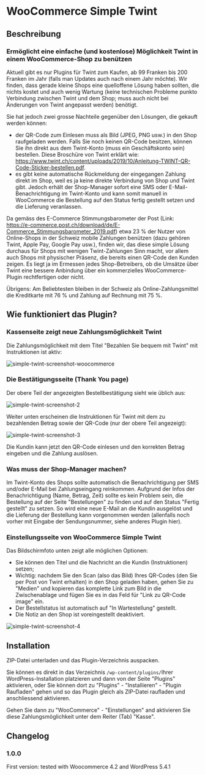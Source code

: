 # WooCommerce Simple Twint #

## Beschreibung ##

### Ermöglicht eine einfache (und kostenlose) Möglichkeit Twint in einem WooCommerce-Shop zu benützen ###

Aktuell gibt es nur Plugins für Twint zum Kaufen, ab 99 Franken bis 200 Franken im Jahr (falls man Updates auch nach einem Jahr möchte). Wir finden, dass gerade kleine Shops eine quelloffene Lösung haben sollten, die nichts kostet und auch wenig Wartung (keine technischen Probleme punkto Verbindung zwischen Twint und dem Shop; muss auch nicht bei Änderungen von Twint angepasst werden) benötigt.

Sie hat jedoch zwei grosse Nachteile gegenüber den Lösungen, die gekauft werden können:

- der QR-Code zum Einlesen muss als Bild (JPEG, PNG usw.) in den Shop raufgeladen werden. Falls Sie noch keinen QR-Code besitzen, können Sie ihn direkt aus dem Twint-Konto (muss ein Geschäftskonto sein) bestellen. Diese Broschüre von Twint erklärt wie: https://www.twint.ch/content/uploads/2019/10/Anleitung-TWINT-QR-Code-Sticker-bestellen.pdf.
- es gibt keine automatische Rückmeldung der eingegangen Zahlung direkt im Shop, weil es ja keine direkte Verbindung von Shop und Twint gibt. Jedoch erhält der Shop-Manager sofort eine SMS oder E-Mail-Benachrichtigung im Twint-Konto und kann somit manuell in WooCommerce die Bestellung auf den Status fertig gestellt setzen und die Lieferung veranlassen.

Da gemäss des E-Commerce Stimmungsbarometer der Post (Link: https://e-commerce.post.ch/download/de/E-Commerce_Stimmungsbarometer_2019.pdf) etwa 23 % der Nutzer von Online-Shops in der Schweiz mobile Zahlungen benützen (dazu gehören Twint, Apple Pay, Google Pay usw.), finden wir, das diese simple Lösung durchaus für Shops mit wenigen Twint-Zahlungen Sinn macht, vor allem auch Shops mit physischer Präsenz, die bereits einen QR-Code den Kunden zeigen. Es liegt ja im Ermessen jedes Shop-Betreibers, ob die Umsätze über Twint eine bessere Anbindung über ein kommerzielles WooCommerce-Plugin rechtfertigen oder nicht.

Übrigens: Am Beliebtesten bleiben in der Schweiz als Online-Zahlungsmittel die Kreditkarte mit 76 % und Zahlung auf Rechnung mit 75 %.

## Wie funktioniert das Plugin? ###

### Kassenseite zeigt neue Zahlungsmöglichkeit Twint ###

Die Zahlungsmöglichkeit mit dem Titel "Bezahlen Sie bequem mit Twint" mit Instruktionen ist aktiv:

![simple-twint-screenshot-woocommerce](simple-twint-screenshot-woocommerce.jpg)

### Die Bestätigungsseite (Thank You page) ###

Der obere Teil der angezeigten Bestellbestätigung sieht wie üblich aus:

![simple-twint-screenshot-2](simple-twint-screenshot-2.jpg)

Weiter unten erscheinen die Instruktionen für Twint mit dem zu bezahlenden Betrag sowie der QR-Code (nur der obere Teil angezeigt):

![simple-twint-screenshot-3](simple-twint-screenshot-3.jpg)

Die Kundin kann jetzt den QR-Code einlesen und den korrekten Betrag eingeben und die Zahlung auslösen.

### Was muss der Shop-Manager machen? ###

Im Twint-Konto des Shops sollte automatisch die Benachrichtigung per SMS und/oder E-Mail bei Zahlungseingang reinkommen. Aufgrund der Infos der Benachrichtigung (Name, Betrag, Zeit) sollte es kein Problem sein, die Bestellung auf der Seite "Bestellungen" zu finden und auf den Status "Fertig gestellt" zu setzen. So wird eine neue E-Mail an die Kundin ausgelöst und die Lieferung der Bestellung kann vorgenommen werden (allenfalls noch vorher mit Eingabe der Sendungsnummer, siehe anderes Plugin hier).


### Einstellungsseite von WooCommerce Simple Twint ###

Das Bildschirmfoto unten zeigt alle möglichen Optionen:

- Sie können den Titel und die Nachricht an die Kundin (Instruktionen) setzen;
- Wichtig: nachdem Sie den Scan (also das Bild) Ihres QR-Codes (den Sie per Post von Twint erhalten) in den Shop geladen haben, gehen Sie zu "Medien" und kopieren das komplette Link zum Bild in die Zwischenablage und fügen Sie es in das Feld für "Link zu QR-Code image" ein.
- Der Bestellstatus ist automatisch auf "In Wartestellung" gestellt.
- Die Notiz an den Shop ist voreingestellt deaktiviert.

![simple-twint-screenshot-4](simple-twint-screenshot-4.jpg)

## Installation ##
ZIP-Datei unterladen und das Plugin-Verzeichnis auspacken.

Sie können es direkt in das Verzeichnis `/wp-content/plugins/`Ihrer WordPress-Installation platzieren und dann von der Seite "Plugins" aktivieren, oder Sie können dort zu "Plugins" - "Installieren" - "Plugin Raufladen" gehen und so das Plugin gleich als ZIP-Datei raufladen und anschliessend aktivieren.

Gehen Sie dann zu "WooCommerce" - "Einstellungen" and aktivieren Sie diese Zahlungsmöglichkeit unter dem Reiter (Tab) "Kasse".

## Changelog ##

### 1.0.0 ###
First version: tested with Woocommerce 4.2 and WordPress 5.4.1
